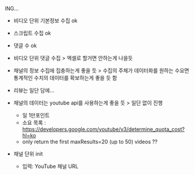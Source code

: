 ING...

- 비디오 단위 기본정보 수집 ok
- 스크립트 수집 ok
- 댓글 수 ok
- 비디오 단위 댓글 수집 > 엑셀로 할거면 안하는게 나을듯
- 채널의 정보 수집에 집충하는게 좋을 듯 > 수집의 주체가 데이터화를 원하는 수요면 통계적인 수치의 데이터를 확보하는게 좋을 듯 함 
- 리뷰는 일단 담에... 

- 채널의 데이터는 youtube api를 사용하는게 좋을 듯  > 일단 없이 진행 
  - 일 1만포인트 
  - 소요 목록 : https://developers.google.com/youtube/v3/determine_quota_cost?hl=ko
  - only return the first maxResults=20 (up to 50) videos ??
   
- 채널 단위 init 
  - 입력: YouTube 채널 URL 

